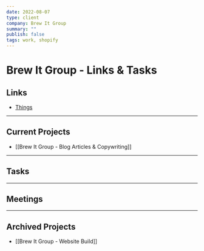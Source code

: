 ```yaml
---
date: 2022-08-07
type: client
company: Brew It Group
summary: ""
publish: false
tags: work, shopify
---
```


# Brew It Group - Links & Tasks

## Links
-  [Things](things:///show?id=G5894k5u7PHnzjaYzCATQy)


---

## Current Projects
-   [[Brew It Group - Blog Articles & Copywriting]]


---

## Tasks


---

## Meetings


---

## Archived Projects
-   [[Brew It Group - Website Build]]
